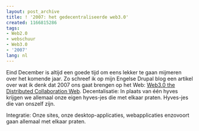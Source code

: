 ```yaml
---
layout: post_archive
title: ! '2007: het gedecentraliseerde web3.0'
created: 1166815286
tags:
- Web2.0
- webschuur
- Web3.0
- '2007'
lang: nl
---
```

Eind December is altijd een goede tijd om eens lekker te gaan mijmeren over het komende jaar. Zo schreef ik op mijn Engelse Drupal blog een artikel over wat ik denk dat 2007 ons gaat brengen op het Web: [Web3.0 the Distributed Collaboration Web](http://webschuur.com/node/677). Decentalisatie: In plaats van één hyves krijgen we allemaal onze eigen hyves-jes die met elkaar praten. Hyves-jes die van onszelf zijn.

Integratie: Onze sites, onze desktop-applicaties, webapplicaties enzovoort gaan allemaal met elkaar praten. 
